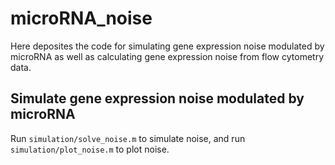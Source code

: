 # microRNA_noise

Here deposites the code for simulating gene expression noise modulated by microRNA as well as calculating gene expression noise from flow cytometry data.

## Simulate gene expression noise modulated by microRNA

Run `simulation/solve_noise.m` to simulate noise, and run `simulation/plot_noise.m` to plot noise.
